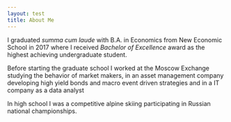 ```yaml
---
layout: test
title: About Me
---
```


I graduated *summa cum laude* with B.A. in Economics from New Economic School in 2017 where I received *Bachelor of Excellence* award as the highest achieving undergraduate student.

Before starting the graduate school I worked at the Moscow Exchange studying the behavior of market makers, in an asset management company developing high yield bonds and macro event driven strategies and in a IT company as a data analyst

In high school I was a competitive alpine skiing participating in Russian national championships.
